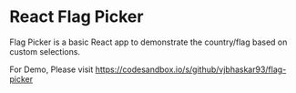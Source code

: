 # React Flag Picker
Flag Picker is a basic React app to demonstrate the country/flag based on custom selections.

For Demo, Please visit https://codesandbox.io/s/github/vjbhaskar93/flag-picker
